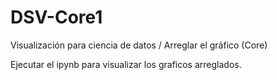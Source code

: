 # DSV-Core1
Visualización para ciencia de datos / Arreglar el gráfico (Core)


Ejecutar el ipynb para visualizar los graficos arreglados.